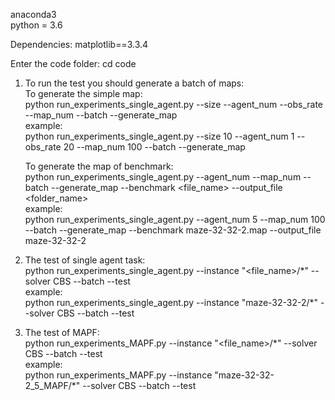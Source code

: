 anaconda3\
python = 3.6

Dependencies:
matplotlib==3.3.4

Enter the code folder: cd code

1. To run the test you should generate a batch of maps:\
  To generate the simple map:\
  python run_experiments_single_agent.py --size <num> --agent_num <num> --obs_rate <num> --map_num <num> --batch --generate_map\
  example:\
  python run_experiments_single_agent.py --size 10 --agent_num 1 --obs_rate 20 --map_num 100 --batch --generate_map

    To generate the map of benchmark:\
    python run_experiments_single_agent.py --agent_num <num> --map_num <num> --batch --generate_map --benchmark <file_name> --output_file <folder_name>\
    example:\
    python run_experiments_single_agent.py --agent_num 5 --map_num 100 --batch --generate_map --benchmark maze-32-32-2.map --output_file maze-32-32-2

3. The test of single agent task:\
   python run_experiments_single_agent.py --instance "<file_name>/\*" --solver CBS --batch --test\
   example:\
   python run_experiments_single_agent.py --instance "maze-32-32-2/\*" --solver CBS --batch --test

4. The test of MAPF:\
   python run_experiments_MAPF.py --instance "<file_name>/\*" --solver CBS --batch --test\
   example:\
   python run_experiments_MAPF.py --instance "maze-32-32-2_5_MAPF/\*" --solver CBS --batch --test
